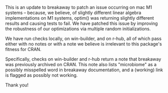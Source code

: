 This is an update to breakaway to patch an issue occurring on mac M1 systems – because, we believe, of slightly
different linear algebra implementations on M1 systems, optim() was returning slightly different results and 
causing tests to fail. We have patched this issue by improving the robustness of our optimizations via
multiple random initializations.

 We have run checks locally, on win-builder, and on r-hub,
all of which pass either with no notes or with a note we believe is irrelevant to this package's fitness for CRAN.

Specifically, checks on win-builder and r-hub return a note that breakaway was previously archived on CRAN. This note also lists "microbiome" as a 
possibly misspelled word in breakaway documentation, and a (working) link is flagged as possibly not working. 

Thank you!